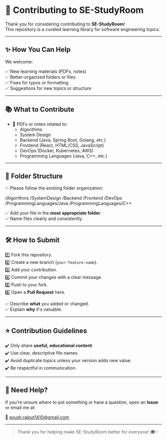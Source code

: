# 🤝 Contributing to SE-StudyRoom

Thank you for considering contributing to **SE-StudyRoom**!  
This repository is a curated learning library for software engineering topics.

---

## ✨ How You Can Help

We welcome:

✅ New learning materials (PDFs, notes)  
✅ Better-organized folders or files  
✅ Fixes for typos or formatting  
✅ Suggestions for new topics or structure

---

## 📚 What to Contribute

- 📄 PDFs or notes related to:
  - Algorithms
  - System Design
  - Backend (Java, Spring Boot, Golang, etc.)
  - Frontend (React, HTML/CSS, JavaScript)
  - DevOps (Docker, Kubernetes, AWS)
  - Programming Languages (Java, C++, etc.)

---

## 📂 Folder Structure

✨ Please follow the existing folder organization:

/Algorithms
/SystemDesign
/Backend
/Frontend
/DevOps
/ProgrammingLanguages/Java
/ProgrammingLanguages/C++

✅ Add your file in the **most appropriate folder**.  
✅ Name files clearly and consistently.

---

## 🛠️ How to Submit

1️⃣ Fork this repository.  
2️⃣ Create a new branch (`your-feature-name`).  
3️⃣ Add your contribution.  
4️⃣ Commit your changes with a clear message.  
5️⃣ Push to your fork.  
6️⃣ Open a **Pull Request** here.

✅ Describe **what** you added or changed.  
✅ Explain **why** it's valuable.

---

## ⭐ Contribution Guidelines

✔️ Only share **useful, educational content**.  
✔️ Use clear, descriptive file names.  
✔️ Avoid duplicate topics unless your version adds new value.  
✔️ Be respectful in communication.  

---

## 💬 Need Help?

If you're unsure where to put something or have a question, open an **Issue** or email me at:

📧 ayush.rajput1410@gmail.com

---

> Thank you for helping make SE-StudyRoom better for everyone! 🎓✨
